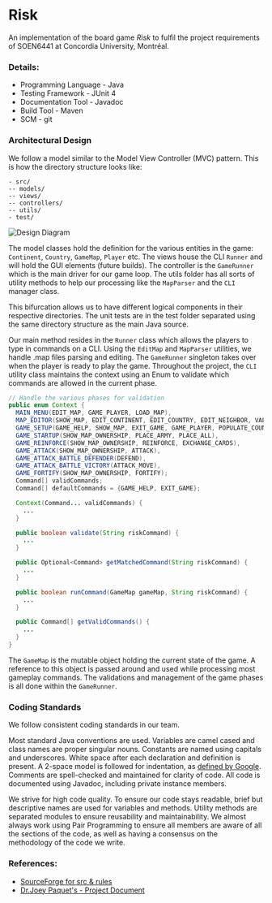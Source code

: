 # Risk 
An implementation of the board game _Risk_ to fulfil the project requirements of SOEN6441 at Concordia University, Montréal.

### Details:
- Programming Language - Java
- Testing Framework - JUnit 4
- Documentation Tool - Javadoc
- Build Tool - Maven
- SCM - git

### Architectural Design

We follow a model similar to the Model View Controller (MVC) pattern. This is how the directory structure looks like:

```
- src/
-- models/
-- views/
-- controllers/
-- utils/
- test/
```

![Design Diagram](https://i.imgur.com/X5jPtNX.png)

The model classes hold the definition for the various entities in the game: `Continent`, `Country`, `GameMap`, `Player` etc. The views house the CLI `Runner` and will hold the GUI elements (future builds). The controller is the `GameRunner` which is the main driver for our game loop. The utils folder has all sorts of utility methods to help our processing like the `MapParser` and the `CLI` manager class.

This bifurcation allows us to have different logical components in their respective directories. The unit tests are in the test folder separated using the same directory structure as the main Java source.

Our main method resides in the `Runner` class which allows the players to type in commands on a CLI. Using the `EditMap` and `MapParser` utilities, we handle .map files parsing and editing. The `GameRunner` singleton takes over when the player is ready to play the game. Throughout the project, the `CLI` utility class maintains the context using an Enum to validate which commands are allowed in the current phase.

```java
// Handle the various phases for validation
public enum Context {
  MAIN_MENU(EDIT_MAP, GAME_PLAYER, LOAD_MAP),
  MAP_EDITOR(SHOW_MAP, EDIT_CONTINENT, EDIT_COUNTRY, EDIT_NEIGHBOR, VALIDATE_MAP, SAVE_MAP),
  GAME_SETUP(GAME_HELP, SHOW_MAP, EXIT_GAME, GAME_PLAYER, POPULATE_COUNTRIES),
  GAME_STARTUP(SHOW_MAP_OWNERSHIP, PLACE_ARMY, PLACE_ALL),
  GAME_REINFORCE(SHOW_MAP_OWNERSHIP, REINFORCE, EXCHANGE_CARDS),
  GAME_ATTACK(SHOW_MAP_OWNERSHIP, ATTACK),
  GAME_ATTACK_BATTLE_DEFENDER(DEFEND),
  GAME_ATTACK_BATTLE_VICTORY(ATTACK_MOVE),
  GAME_FORTIFY(SHOW_MAP_OWNERSHIP, FORTIFY);
  Command[] validCommands;
  Command[] defaultCommands = {GAME_HELP, EXIT_GAME};

  Context(Command... validCommands) {
    ...
  }

  public boolean validate(String riskCommand) {
    ...
  }

  public Optional<Command> getMatchedCommand(String riskCommand) {
    ...
  }

  public boolean runCommand(GameMap gameMap, String riskCommand) {
    ...
  }

  public Command[] getValidCommands() {
    ...
  }
}
```

The `GameMap` is the mutable object holding the current state of the game. A reference to this object is passed around and used while processing most gameplay commands. The validations and management of the game phases is all done within the `GameRunner`. 

### Coding Standards

We follow consistent coding standards in our team.

Most standard Java conventions are used. Variables are camel cased and class names are proper singular nouns. Constants are named using capitals and underscores. White space after each declaration and definition is present. A 2-space model is followed for indentation, as [defined by Google](https://plugins.jetbrains.com/plugin/8527-google-java-format). Comments are spell-checked and maintained for clarity of code. All code is documented using Javadoc, including private instance members.

We strive for high code quality. To ensure our code stays readable, brief but descriptive names are used for variables and methods. Utility methods are separated modules to ensure reusability and maintainability. We almost always work using Pair Programming to ensure all members are aware of all the sections of the code, as well as having a consensus on the methodology of the code we write.

### References:
- [SourceForge for src & rules](https://sourceforge.net/projects/domination/)
- [Dr.Joey Paquet's - Project Document](https://users.encs.concordia.ca/~paquet/wiki/images/2/25/Project.SOEN6441.2019.2.pdf)
